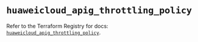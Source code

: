 # `huaweicloud_apig_throttling_policy`

Refer to the Terraform Registry for docs: [`huaweicloud_apig_throttling_policy`](https://registry.terraform.io/providers/huaweicloud/huaweicloud/1.71.1/docs/resources/apig_throttling_policy).
